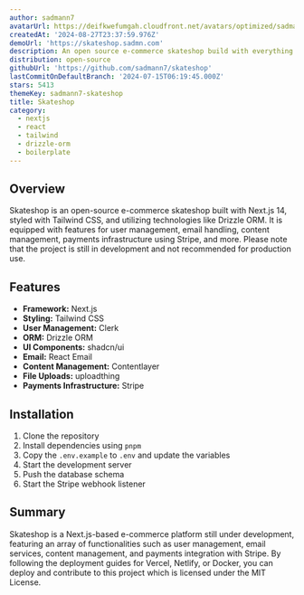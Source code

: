 ```yaml
---
author: sadmann7
avatarUrl: https://deifkwefumgah.cloudfront.net/avatars/optimized/sadmann7-skateshop-avatar-128.webp
createdAt: '2024-08-27T23:37:59.976Z'
demoUrl: 'https://skateshop.sadmn.com'
description: An open source e-commerce skateshop build with everything new in Next.js.
distribution: open-source
githubUrl: 'https://github.com/sadmann7/skateshop'
lastCommitOnDefaultBranch: '2024-07-15T06:19:45.000Z'
stars: 5413
themeKey: sadmann7-skateshop
title: Skateshop
category:
  - nextjs
  - react
  - tailwind
  - drizzle-orm
  - boilerplate
---
```

## Overview
Skateshop is an open-source e-commerce skateshop built with Next.js 14, styled with Tailwind CSS, and utilizing technologies like Drizzle ORM. It is equipped with features for user management, email handling, content management, payments infrastructure using Stripe, and more. Please note that the project is still in development and not recommended for production use.

## Features
- **Framework:** Next.js
- **Styling:** Tailwind CSS
- **User Management:** Clerk
- **ORM:** Drizzle ORM
- **UI Components:** shadcn/ui
- **Email:** React Email
- **Content Management:** Contentlayer
- **File Uploads:** uploadthing
- **Payments Infrastructure:** Stripe

## Installation
1. Clone the repository
2. Install dependencies using `pnpm`
3. Copy the `.env.example` to `.env` and update the variables
4. Start the development server
5. Push the database schema
6. Start the Stripe webhook listener

## Summary
Skateshop is a Next.js-based e-commerce platform still under development, featuring an array of functionalities such as user management, email services, content management, and payments integration with Stripe. By following the deployment guides for Vercel, Netlify, or Docker, you can deploy and contribute to this project which is licensed under the MIT License.
